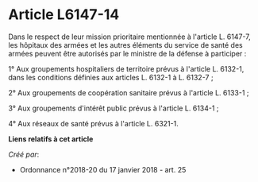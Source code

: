 # Article L6147-14

Dans le respect de leur mission prioritaire mentionnée à l'article L. 6147-7, les hôpitaux des armées et les autres éléments
du service de santé des armées peuvent être autorisés par le ministre de la défense à participer :

1° Aux groupements hospitaliers de territoire prévus à l'article L. 6132-1, dans les conditions définies aux articles L.
6132-1 à L. 6132-7 ;

2° Aux groupements de coopération sanitaire prévus à l'article L. 6133-1 ;

3° Aux groupements d'intérêt public prévus à l'article L. 6134-1 ;

4° Aux réseaux de santé prévus à l'article L. 6321-1.

**Liens relatifs à cet article**

_Créé par_:

  - Ordonnance n°2018-20 du 17 janvier 2018 - art. 25
